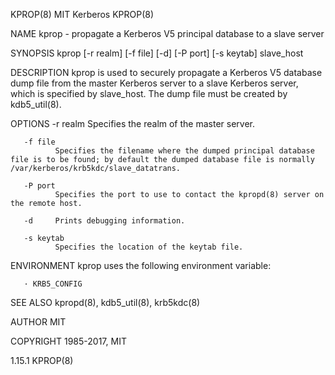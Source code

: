 KPROP(8)                                                                                         MIT Kerberos                                                                                        KPROP(8)



NAME
       kprop - propagate a Kerberos V5 principal database to a slave server

SYNOPSIS
       kprop [-r realm] [-f file] [-d] [-P port] [-s keytab] slave_host

DESCRIPTION
       kprop  is  used to securely propagate a Kerberos V5 database dump file from the master Kerberos server to a slave Kerberos server, which is specified by slave_host.  The dump file must be created by
       kdb5_util(8).

OPTIONS
       -r realm
              Specifies the realm of the master server.

       -f file
              Specifies the filename where the dumped principal database file is to be found; by default the dumped database file is normally /var/kerberos/krb5kdc/slave_datatrans.

       -P port
              Specifies the port to use to contact the kpropd(8) server on the remote host.

       -d     Prints debugging information.

       -s keytab
              Specifies the location of the keytab file.

ENVIRONMENT
       kprop uses the following environment variable:

       · KRB5_CONFIG

SEE ALSO
       kpropd(8), kdb5_util(8), krb5kdc(8)

AUTHOR
       MIT

COPYRIGHT
       1985-2017, MIT




1.15.1                                                                                                                                                                                               KPROP(8)
